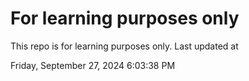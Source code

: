 # For learning purposes only
This repo is for learning purposes only.
Last updated at

Friday, September 27, 2024 6:03:38 PM

